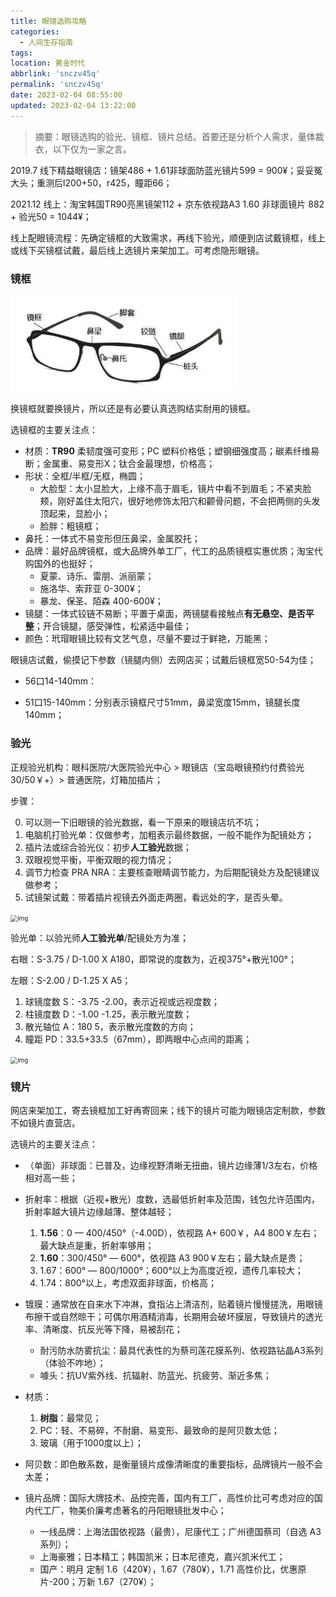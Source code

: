 ```yaml
---
title: 眼镜选购攻略
categories:
  - 人间生存指南
tags:
location: 黄金时代
abbrlink: 'snczv45q'
permalink: 'snczv45q'
date: 2023-02-04 08:55:00
updated: 2023-02-04 13:22:00
---
```


> 摘要：眼镜选购的验光、镜框、镜片总结。首要还是分析个人需求，量体裁衣，以下仅为一家之言。

<!-- more -->

2019.7 线下精益眼镜店：镜架486 + 1.61非球面防蓝光镜片599 = 900¥；妥妥冤大头；重测后l200+50，r425，瞳距66；

2021.12 线上：淘宝韩国TR90亮黑镜架112 + 京东依视路A3 1.60 非球面镜片 882 + 验光50 = 1044¥；

线上配眼镜流程：先确定镜框的大致需求，再线下验光，顺便到店试戴镜框，线上或线下买镜框试戴，最后线上选镜片来架加工。可考虑隐形眼镜。

### 镜框

<img src="assets/v2-70758270bf4177f2373b1b6049c09a39_720w.webp" alt="img" style="zoom: 67%;" />

换镜框就要换镜片，所以还是有必要认真选购结实耐用的镜框。

选镜框的主要关注点：

- 材质：**TR90** 柔韧度强可变形；PC 塑料价格低；塑钢细强度高；碳素纤维易断；金属重、易变形X；钛合金最理想，价格高；
- 形状：全框/半框/无框，椭圆；
    - 大脸型：太小显脸大，上缘不高于眉毛，镜片中看不到眉毛；不紧夹脸颊，刚好盖住太阳穴，很好地修饰太阳穴和颧骨问题，不会把两侧的头发顶起来，显脸小；
    - 脸胖：粗镜框；
- 鼻托：一体式不易变形但压鼻梁，金属胶托；
- 品牌：最好品牌镜框，或大品牌外单工厂，代工的品质镜框实惠优质；淘宝代购国外的也挺好；
    - 夏蒙、诗乐、雷朋、派丽蒙；
    - 施洛华、索菲亚 0-300¥；
    - 暴龙、保圣、陌森 400-600¥；
- 镜腿：一体式铰链不易断；平置于桌面，两镜腿看接触点**有无悬空、是否平整**；开合镜腿，感受弹性，松紧适中最佳；
- 颜色：玳瑁眼镜比较有文艺气息，尽量不要过于鲜艳，万能黑；

眼镜店试戴，偷摸记下参数（镜腿内侧）去网店买；试戴后镜框宽50-54为佳；

- 56口14-140mm：

- 51口15-140mm：分别表示镜框尺寸51mm，鼻梁宽度15mm，镜腿长度140mm；

### 验光

正规验光机构：眼科医院/大医院验光中心 > 眼镜店（宝岛眼镜预约付费验光 30/50￥+）> 普通医院，灯箱加插片；

步骤：

0. 可以测一下旧眼镜的验光数据，看一下原来的眼镜店坑不坑；
1. 电脑机打验光单：仅做参考，加粗表示最终数据，一般不能作为配镜处方；
2. 插片法或综合验光仪：初步**人工验光**数据；
3. 双眼视觉平衡，平衡双眼的视力情况；
4. 调节力检查 PRA NRA：主要核查眼睛调节能力，为后期配镜处方及配镜建议做参考；
5. 试镜架试戴：带着插片视镜去外面走两圈，看远处的字，是否头晕。

<img src="assets/5b5a9dd7N2044a860.jpg" alt="img" style="zoom: 70%;" />

验光单：以验光师**人工验光单**/配镜处方为准；

右眼：S-3.75 / D-1.00 X A180，即常说的度数为，近视375°+散光100°；

左眼：S-2.00 / D-1.25 X A5；

1. 球镜度数 S：-3.75 -2.00，表示近视或远视度数；
2. 柱镜度数 D：-1.00 -1.25，表示散光度数；
3. 散光轴位 A：180 5，表示散光度数的方向；
4. 瞳距 PD：33.5+33.5（67mm），即两眼中心点间的距离；

<img src="assets/5b5a9dd8Nd6d12f74.jpg" alt="img" style="zoom: 70%;" />

### 镜片

网店来架加工，寄去镜框加工好再寄回来；线下的镜片可能为眼镜店定制款，参数不如镜片直营店。

选镜片的主要关注点：
- （单面）非球面：已普及，边缘视野清晰无扭曲，镜片边缘薄1/3左右，价格相对高一些；
- 折射率：根据（近视+散光）度数，选最低折射率及范围，钱包允许范围内，折射率越大镜片边缘越薄、整体越轻；
    1. **1.56**：0 — 400/450°（-4.00D），依视路 A+ 600￥，A4 800￥左右；最大缺点是重，折射率够用；
    2. **1.60**：300/450° — 600°，依视路 A3 900￥左右；最大缺点是贵；
    3. 1.67：600° — 800/1000°；600°以上为高度近视，遗传几率较大；
    4. 1.74：800°以上，考虑双面非球面，价格高；
- 镀膜：通常放在自来水下冲淋，食指沾上清洁剂，贴着镜片慢慢搓洗，用眼镜布擦干或自然晾干；可偶尔用酒精消毒，长期用会破坏膜层，导致镜片的透光率、清晰度、抗反光等下降，易被刮花；
    - 耐污防水防雾抗尘：最具代表性的为蔡司莲花膜系列、依视路钻晶A3系列（体验不咋地）；
    - 噱头：抗UV紫外线、抗辐射、防蓝光、抗疲劳、渐近多焦；
- 材质：
    1. **树脂**：最常见；
    2. PC：轻、不易碎，不耐磨、易变形、最致命的是阿贝数太低；
    3. 玻璃（用于1000度以上）；
- 阿贝数：即色散系数，是衡量镜片成像清晰度的重要指标，品牌镜片一般不会太差；

- 镜片品牌：国际大牌技术、品控完善，国内有工厂，高性价比可考虑对应的国内代工厂，物美价廉考虑著名的丹阳眼镜批发中心；
    - 一线品牌：上海法国依视路（最贵），尼康代工；广州德国蔡司（自选 A3 系列）；
    - 上海豪雅；日本精工；韩国凯米；日本尼德克，嘉兴凯米代工；
    - 国产：明月 定制 1.6（420¥），1.67（780¥），1.71 高性价比，优惠原片-200；万新 1.67（270¥）；